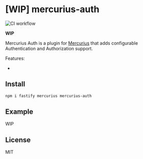 # [WIP] mercurius-auth

![CI workflow](https://github.com/mercurius-js/auth/workflows/CI%20workflow/badge.svg)

**WIP**

Mercurius Auth is a plugin for [Mercurius](https://mercurius.dev) that adds configurable Authentication and Authorization support.

Features:

- 

## Install

```bash
npm i fastify mercurius mercurius-auth
```

## Example

WIP

## License

MIT
